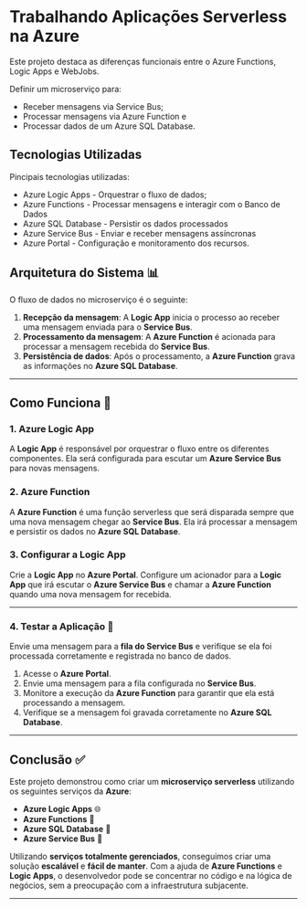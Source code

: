 # Trabalhando Aplicações Serverless na Azure

Este projeto destaca as diferenças funcionais entre o Azure Functions, Logic Apps e WebJobs.

Definir um microserviço para:

  - Receber mensagens via Service Bus;
  - Processar mensagens via Azure Function e
  - Processar dados de um Azure SQL Database.

## Tecnologias Utilizadas

Pincipais tecnologias utilizadas:

  - Azure Logic Apps - Orquestrar o fluxo de dados;
  - Azure Functions - Processar mensagens e interagir com o Banco de Dados
  - Azure SQL Database - Persistir os dados processados
  - Azure Service Bus - Enviar e receber mensagens assíncronas
  - Azure Portal - Configuração e monitoramento dos recursos.

## Arquitetura do Sistema 📊

O fluxo de dados no microserviço é o seguinte:

1. **Recepção da mensagem**: A **Logic App** inicia o processo ao receber uma mensagem enviada para o **Service Bus**.
2. **Processamento da mensagem**: A **Azure Function** é acionada para processar a mensagem recebida do **Service Bus**.
3. **Persistência de dados**: Após o processamento, a **Azure Function** grava as informações no **Azure SQL Database**.

---

## Como Funciona 🔄

### 1. **Azure Logic App**

A **Logic App** é responsável por orquestrar o fluxo entre os diferentes componentes. Ela será configurada para escutar um **Azure Service Bus** para novas mensagens.

### 2. **Azure Function**

A **Azure Function** é uma função serverless que será disparada sempre que uma nova mensagem chegar ao **Service Bus**. Ela irá processar a mensagem e persistir os dados no **Azure SQL Database**.

### 3. Configurar a Logic App
Crie a **Logic App** no **Azure Portal**. Configure um acionador para a **Logic App** que irá escutar o **Azure Service Bus** e chamar a **Azure Function** quando uma nova mensagem for recebida.

---

### 4. Testar a Aplicação 🚀
Envie uma mensagem para a **fila do Service Bus** e verifique se ela foi processada corretamente e registrada no banco de dados.

1. Acesse o **Azure Portal**.
2. Envie uma mensagem para a fila configurada no **Service Bus**.
3. Monitore a execução da **Azure Function** para garantir que ela está processando a mensagem.
4. Verifique se a mensagem foi gravada corretamente no **Azure SQL Database**.

---

## Conclusão ✅
Este projeto demonstrou como criar um **microserviço serverless** utilizando os seguintes serviços da **Azure**:

- **Azure Logic Apps** 🌐
- **Azure Functions** 🔧
- **Azure SQL Database** 💾
- **Azure Service Bus** 📨

Utilizando **serviços totalmente gerenciados**, conseguimos criar uma solução **escalável** e **fácil de manter**. Com a ajuda de **Azure Functions** e **Logic Apps**, o desenvolvedor pode se concentrar no código e na lógica de negócios, sem a preocupação com a infraestrutura subjacente.

---



